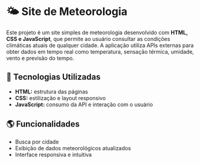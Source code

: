 # 🌤️ Site de Meteorologia

Este projeto é um site simples de meteorologia desenvolvido com **HTML, CSS e JavaScript**, que permite ao usuário consultar as condições climáticas atuais de qualquer cidade. A aplicação utiliza APIs externas para obter dados em tempo real como temperatura, sensação térmica, umidade, vento e previsão do tempo.

## 🔧 Tecnologias Utilizadas

- **HTML:** estrutura das páginas
- **CSS:** estilização e layout responsivo
- **JavaScript:** consumo da API e interação com o usuário

## 🌎 Funcionalidades

- Busca por cidade
- Exibição de dados meteorológicos atualizados
- Interface responsiva e intuitiva
